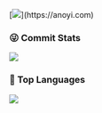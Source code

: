 [![](https://readme-typing-svg.demolab.com?font=Fira+Code&pause=997&width=435&lines=%F0%9F%91%8B++Hi%2C+this+is+yj8023xx's+Github!)](https://anoyi.com)


### 😜 Commit Stats

![](https://github-readme-stats-git-masterrstaa-rickstaa.vercel.app/api?username=yj8023xx&count_private=true&show_icons=true&theme=transparent&show_owner=true)


### 🦁 Top Languages

![](https://github-readme-stats-git-masterrstaa-rickstaa.vercel.app/api/top-langs/?username=yj8023xx&layout=compact&theme=transparent)
